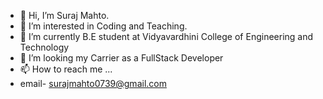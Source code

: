 - 👋 Hi, I’m Suraj Mahto.
- 👀 I’m interested in Coding and Teaching.
- 🌱 I’m currently B.E student at Vidyavardhini College of Engineering and Technology
- 💞️ I’m looking my Carrier as a FullStack Developer
- 📫 How to reach me ...
- email- surajmahto0739@gmail.com

<!---
Suraj0326/Suraj0326 is a ✨ special ✨ repository because its `README.md` (this file) appears on your GitHub profile.
You can click the Preview link to take a look at your changes.
--->
